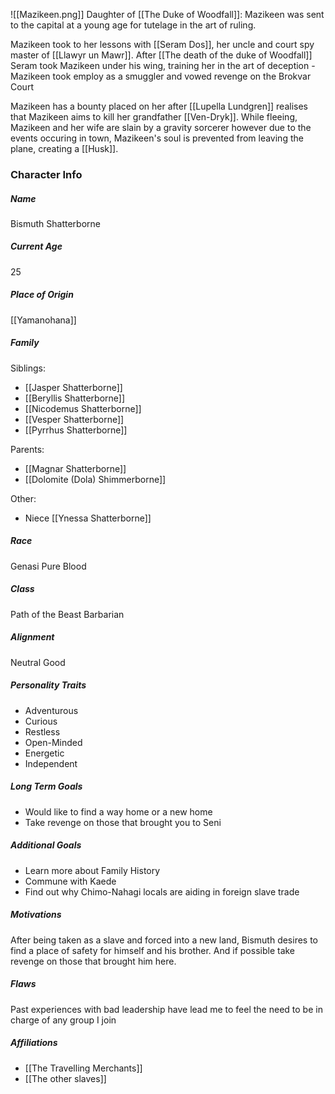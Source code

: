 ![[Mazikeen.png]]
Daughter of [[The Duke of Woodfall]]: Mazikeen was sent to the capital at a young age for tutelage in the art of ruling. 

Mazikeen took to her lessons with [[Seram Dos]], her uncle and court spy master of [[Llawyr un Mawr]]. After [[The death of the duke of Woodfall]] Seram took Mazikeen under his wing, training her in the art of deception - Mazikeen took employ as a smuggler and vowed revenge on the Brokvar Court

Mazikeen has a bounty placed on her after [[Lupella Lundgren]] realises that Mazikeen aims to kill her grandfather [[Ven-Dryk]]. While fleeing, Mazikeen and her wife are slain by a gravity sorcerer however due to the events occuring in town, Mazikeen's soul is prevented from leaving the plane, creating a [[Husk]]. 

### Character Info

##### Name 
Bismuth Shatterborne

##### Current Age
25

##### Place of Origin
[[Yamanohana]]

##### Family

Siblings: 
- [[Jasper Shatterborne]]
- [[Beryllis Shatterborne]]
- [[Nicodemus Shatterborne]]
- [[Vesper Shatterborne]]
- [[Pyrrhus Shatterborne]]

Parents:
- [[Magnar Shatterborne]]
- [[Dolomite (Dola) Shimmerborne]]

Other: 
- Niece [[Ynessa Shatterborne]]

##### Race
Genasi Pure Blood

##### Class
Path of the Beast Barbarian

##### Alignment
Neutral Good

##### Personality Traits
- Adventurous
- Curious
- Restless
- Open-Minded
- Energetic
- Independent

##### Long Term Goals
- Would like to find a way home or a new home
- Take revenge on those that brought you to Seni

##### Additional Goals
- Learn more about Family History
- Commune with Kaede
- Find out why Chimo-Nahagi locals are aiding in foreign slave trade

##### Motivations
After being taken as a slave and forced into a new land, Bismuth desires to find a place of safety for himself and his brother. And if possible take revenge on those that brought him here.

##### Flaws
Past experiences with bad leadership have lead me to feel the need to be in charge of any group I join

##### Affiliations
- [[The Travelling Merchants]]
- [[The other slaves]]